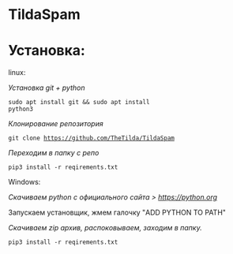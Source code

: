 # TildaSpam

# Установка:
linux:

<i>Установка git + python</i>

<code>sudo apt install git && sudo apt install python3</code>

<i>Клонирование репозитория</i>

<code>git clone https://github.com/TheTilda/TildaSpam</code>

<i>Переходим в папку с репо</i>

<code>pip3 install -r reqirements.txt</code>

Windows:

<i>Скачиваем python с официального сайта > https://python.org </i>

Запускаем установщик, жмем галочку "ADD PYTHON TO PATH"

<i>Скачиваем zip архив, распоковываем, заходим в папку.</i>

<code>pip3 install -r reqirements.txt</code>


